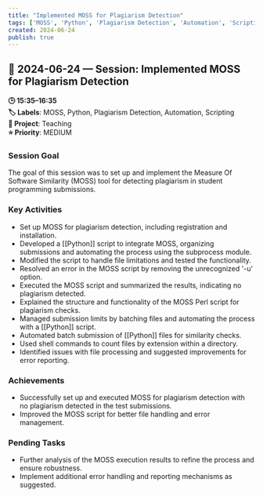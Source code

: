 ```yaml
---
title: "Implemented MOSS for Plagiarism Detection"
tags: ['MOSS', 'Python', 'Plagiarism Detection', 'Automation', 'Scripting']
created: 2024-06-24
publish: true
---
```


## 📅 2024-06-24 — Session: Implemented MOSS for Plagiarism Detection

**🕒 15:35–16:35**  
**🏷️ Labels**: MOSS, Python, Plagiarism Detection, Automation, Scripting  
**📂 Project**: Teaching  
**⭐ Priority**: MEDIUM  


### Session Goal
The goal of this session was to set up and implement the Measure Of Software Similarity (MOSS) tool for detecting plagiarism in student programming submissions.

### Key Activities
- Set up MOSS for plagiarism detection, including registration and installation.
- Developed a [[Python]] script to integrate MOSS, organizing submissions and automating the process using the subprocess module.
- Modified the script to handle file limitations and tested the functionality.
- Resolved an error in the MOSS script by removing the unrecognized '-u' option.
- Executed the MOSS script and summarized the results, indicating no plagiarism detected.
- Explained the structure and functionality of the MOSS Perl script for plagiarism checks.
- Managed submission limits by batching files and automating the process with a [[Python]] script.
- Automated batch submission of [[Python]] files for similarity checks.
- Used shell commands to count files by extension within a directory.
- Identified issues with file processing and suggested improvements for error reporting.

### Achievements
- Successfully set up and executed MOSS for plagiarism detection with no plagiarism detected in the test submissions.
- Improved the MOSS script for better file handling and error management.

### Pending Tasks
- Further analysis of the MOSS execution results to refine the process and ensure robustness.
- Implement additional error handling and reporting mechanisms as suggested.
